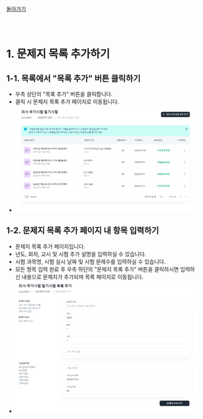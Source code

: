 [돌아가기](../main.md)

<br />
<br />

# 1. 문제지 목록 추가하기

## 1-1. 목록에서 "목록 추가" 버튼 클릭하기
- 우측 상단의 "목록 추가" 버튼을 클릭합니다.
- 클릭 시 문제지 목록 추가 페이지로 이동됩니다.
- ![.](1st/1.png)

## 1-2. 문제지 목록 추가 페이지 내 항목 입력하기
- 문제지 목록 추가 페이지입니다.
- 년도, 회차, 교시 및 시험 추가 설명을 입력하실 수 있습니다.
- 시험 과목명, 시험 실시 날짜 및 시험 문제수를 입력하실 수 있습니다.
- 모든 항목 입력 완료 후 우측 하단의 "문제지 목록 추가" 버튼을 클릭하시면 입력하신 내용으로 문제지가 추가되며 목록 페이지로 이동됩니다.
- ![.](1st/2.png)